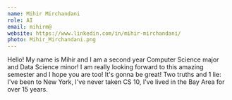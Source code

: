 ```yaml
---
name: Mihir Mirchandani
role: AI
email: mihirm@
website: https://www.linkedin.com/in/mihir-mirchandani/
photo: Mihir_Mirchandani.png
---
```

Hello! My name is Mihir and I am a second year Computer Science major and Data Science minor! I am really looking forward to this amazing semester and I hope you are too! It's gonna be great! Two truths and 1 lie: I've been to New York, I've never taken CS 10, I've lived in the Bay Area for over 15 years.
